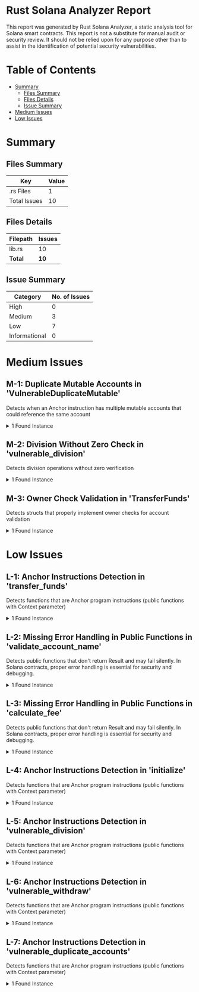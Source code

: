 # Rust Solana Analyzer Report

This report was generated by Rust Solana Analyzer, a static analysis tool for Solana smart contracts. This report is not a substitute for manual audit or security review. It should not be relied upon for any purpose other than to assist in the identification of potential security vulnerabilities.
# Table of Contents

- [Summary](#summary)
  - [Files Summary](#files-summary)
  - [Files Details](#files-details)
  - [Issue Summary](#issue-summary)
- [Medium Issues](#medium-issues)
- [Low Issues](#low-issues)


# Summary

## Files Summary

| Key | Value |
| --- | --- |
| .rs Files | 1 |
| Total Issues | 10 |

## Files Details

| Filepath | Issues |
| --- | --- |
| lib.rs | 10 |
| **Total** | **10** |

## Issue Summary

| Category | No. of Issues |
| --- | --- |
| High | 0 |
| Medium | 3 |
| Low | 7 |
| Informational | 0 |

# Medium Issues

## M-1: Duplicate Mutable Accounts in 'VulnerableDuplicateMutable'

Detects when an Anchor instruction has multiple mutable accounts that could reference the same account

<details><summary>1 Found Instance</summary>

- Found in lib.rs [Line: 58]

	```rust
	#[derive(Accounts)]
	pub struct VulnerableDuplicateMutable<'info> {
	    /// CHECK: This account is vulnerable to duplicate account attacks
	    #[account(mut)]
	    pub account1: AccountInfo<'info>,
	    
	    /// CHECK: This account is vulnerable to duplicate account attacks
	    #[account(mut)]
	    pub account2: AccountInfo<'info>,
	    
	    pub authority: Signer<'info>,
	}
	```

</details>



## M-2: Division Without Zero Check in 'vulnerable_division'

Detects division operations without zero verification

<details><summary>1 Found Instance</summary>

- Found in lib.rs [Line: 38]

	```rust
	pub fn vulnerable_division(ctx: Context<Initialize>, divisor: u64) -> Result<()> {
	        //TODO
	        let a = 100;
	        let _result = a / divisor;
	        
	        Ok(())
	    }
	```

</details>



## M-3: Owner Check Validation in 'TransferFunds'

Detects structs that properly implement owner checks for account validation

<details><summary>1 Found Instance</summary>

- Found in lib.rs [Line: 93]

	```rust
	#[derive(Accounts)]
	pub struct TransferFunds<'info> {
	    /// CHECK: The source account != destination account
	    #[account(
	        mut,
	        owner = system_program::ID,
	        constraint = source.key() != destination.key() @ ErrorCode::SameAccount
	    )]
	    pub source: AccountInfo<'info>,
	    
	    /// CHECK: The destination account is verified by the owner constraint
	    #[account(
	        mut,
	        owner = system_program::ID
	    )]
	    pub destination: AccountInfo<'info>,
	    
	    pub authority: Signer<'info>,
	    
	    pub system_program: Program<'info, System>,
	}
	```

</details>



# Low Issues

## L-1: Anchor Instructions Detection in 'transfer_funds'

Detects functions that are Anchor program instructions (public functions with Context parameter)

<details><summary>1 Found Instance</summary>

- Found in lib.rs [Line: 23]

	```rust
	pub fn transfer_funds(ctx: Context<TransferFunds>, amount: u64) -> Result<()> {
	        if **ctx.accounts.source.lamports.borrow() < amount {
	            return Err(error!(ErrorCode::InsufficientFunds));
	        }
	        
	        **ctx.accounts.source.lamports.borrow_mut() -= amount;
	        **ctx.accounts.destination.lamports.borrow_mut() += amount;
	        
	        let x = 200;
	        let y = 2;
	        let _result = x / y; 
	        
	        Ok(())
	    }
	```

</details>



## L-2: Missing Error Handling in Public Functions in 'validate_account_name'

Detects public functions that don't return Result<T> and may fail silently. In Solana contracts, proper error handling is essential for security and debugging.

<details><summary>1 Found Instance</summary>

- Found in lib.rs [Line: 85]

	```rust
	pub fn validate_account_name(name: String) {
	    // This function performs validation but doesn't return Result
	    if name.len() > 32 {
	        panic!("Name too long");  // Bad error handling
	    }
	    println!("Account name is valid: {}", name);
	}
	```

</details>



## L-3: Missing Error Handling in Public Functions in 'calculate_fee'

Detects public functions that don't return Result<T> and may fail silently. In Solana contracts, proper error handling is essential for security and debugging.

<details><summary>1 Found Instance</summary>

- Found in lib.rs [Line: 79]

	```rust
	pub fn calculate_fee(amount: u64) -> u64 {
	    // This function could fail but doesn't return Result
	    amount * 5 / 100  // Could panic on overflow
	}
	```

</details>



## L-4: Anchor Instructions Detection in 'initialize'

Detects functions that are Anchor program instructions (public functions with Context parameter)

<details><summary>1 Found Instance</summary>

- Found in lib.rs [Line: 18]

	```rust
	pub fn initialize(ctx: Context<Initialize>) -> Result<()> {
	        msg!("Greetings from: {:?}", ctx.program_id);
	        Ok(())
	    }
	```

</details>



## L-5: Anchor Instructions Detection in 'vulnerable_division'

Detects functions that are Anchor program instructions (public functions with Context parameter)

<details><summary>1 Found Instance</summary>

- Found in lib.rs [Line: 38]

	```rust
	pub fn vulnerable_division(ctx: Context<Initialize>, divisor: u64) -> Result<()> {
	        //TODO
	        let a = 100;
	        let _result = a / divisor;
	        
	        Ok(())
	    }
	```

</details>



## L-6: Anchor Instructions Detection in 'vulnerable_withdraw'

Detects functions that are Anchor program instructions (public functions with Context parameter)

<details><summary>1 Found Instance</summary>

- Found in lib.rs [Line: 47]

	```rust
	pub fn vulnerable_withdraw(ctx: Context<SimpleVulnerable>, amount: u64) -> Result<()> {
	        // This function transfers funds but doesn't verify who's calling it!
	        **ctx.accounts.account.lamports.borrow_mut() -= amount;
	        
	        Ok(())
	    }
	```

</details>



## L-7: Anchor Instructions Detection in 'vulnerable_duplicate_accounts'

Detects functions that are Anchor program instructions (public functions with Context parameter)

<details><summary>1 Found Instance</summary>

- Found in lib.rs [Line: 71]

	```rust
	pub fn vulnerable_duplicate_accounts(ctx: Context<VulnerableDuplicateMutable>) -> Result<()> {
	    **ctx.accounts.account1.lamports.borrow_mut() -= 100;
	    **ctx.accounts.account2.lamports.borrow_mut() += 100;
	
	    Ok(())
	}
	```

</details>



